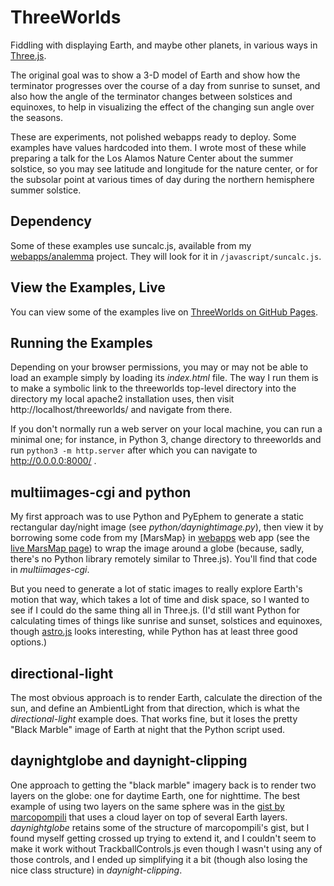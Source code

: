 # ThreeWorlds

Fiddling with displaying Earth, and maybe other planets, in
various ways in [Three.js](https://threejs.org).

The original goal was to show a 3-D model of Earth and show
how the terminator progresses over the course of a day from sunrise
to sunset, and also how the angle of the terminator changes between
solstices and equinoxes, to help in visualizing the effect of
the changing sun angle over the seasons.

These are experiments, not polished webapps ready to deploy.
Some examples have values hardcoded into them. I wrote most of these
while preparing a talk for the Los Alamos Nature Center about the
summer solstice, so you may see latitude and longitude for the nature
center, or for the subsolar point at various times of day during
the northern hemisphere summer solstice.

## Dependency

Some of these examples use suncalc.js, available from my
[webapps/analemma](https://github.com/akkana/webapps/blob/master/analemma/js/suncalc.js)
project. They will look for it in ```/javascript/suncalc.js```.

## View the Examples, Live

You can view some of the examples live on
<a href="https://akkana.github.io/threeworlds/">ThreeWorlds
on GitHub Pages</a>.

## Running the Examples

Depending on your browser permissions, you may or may not be able to
load an example simply by loading its *index.html* file. The way
I run them is to make a symbolic link to the threeworlds top-level
directory into the directory my local apache2 installation uses,
then visit http://localhost/threeworlds/ and navigate from there.

If you don't normally run a web server on your local machine,
you can run a minimal one; for instance, in Python 3,
change directory to threeworlds and run ```python3 -m http.server```
after which you can navigate to http://0.0.0.0:8000/ .

## multiimages-cgi and python

My first approach was to use Python and PyEphem to generate a static
rectangular day/night image (see *python/daynightimage.py*),
then view it by borrowing some code from my
[MarsMap} in [webapps](https://github.com/akkana/threeworlds)
web app (see the [live MarsMap page](https://shallowsky.com/marsmap/))
to wrap the image around a globe (because, sadly, there's no Python
library remotely similar to Three.js). You'll find that code
in *multiimages-cgi*.

But you need to generate a lot of static images to really explore
Earth's motion that way, which takes a lot of time and disk space,
so I wanted to see if I could do the same thing all in Three.js.
(I'd still want Python for calculating times of things like sunrise
and sunset, solstices and equinoxes,
though [astro.js](http://slowe.github.io/astro.js/)
looks interesting, while Python has at least three good options.)

## directional-light

The most obvious approach is to render Earth, calculate the direction
of the sun, and define an AmbientLight from that direction, which
is what the *directional-light* example does. That works fine,
but it loses the pretty "Black Marble" image of Earth at night
that the Python script used.

## daynightglobe and daynight-clipping

One approach to getting the "black marble" imagery back is to render
two layers on the globe: one for daytime Earth, one for nighttime.
The best example of using two layers on the same sphere was in the
[gist by marcopompili](https://gist.github.com/marcopompili/082a159fcfc7c349771d10cbe991fb5d)
that uses a cloud layer on top of several Earth layers.
*daynightglobe* retains some of the structure of marcopompili's gist,
but I found myself getting crossed up trying to extend it,
and I couldn't seem to make it work without TrackballControls.js
even though I wasn't using any of those controls,
and I ended up simplifying it a bit (though also losing the nice
class structure) in *daynight-clipping*.


